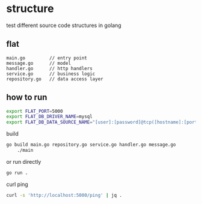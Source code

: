 # structure

test different source code structures in golang


## flat 

```
main.go         // entry point
message.go      // model
handler.go      // http handlers
service.go      // business logic
repository.go   // data access layer
```

## how to run

```bash
export FLAT_PORT=5000
export FLAT_DB_DRIVER_NAME=mysql
export FLAT_DB_DATA_SOURCE_NAME="[user]:[password]@tcp([hostname]:[port])/[dbname]" 
```

build

```bash
go build main.go repository.go service.go handler.go message.go 
    ./main
```

or run directly 

```bash
go run .
```

curl ping

```bash
curl -s 'http://localhost:5000/ping' | jq .
```